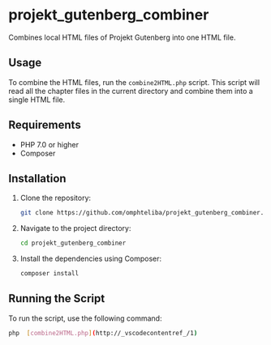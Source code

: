 # projekt_gutenberg_combiner
Combines local HTML files of Projekt Gutenberg into one HTML file.

## Usage
To combine the HTML files, run the `combine2HTML.php` script. This script will read all the chapter files in the current directory and combine them into a single HTML file.

## Requirements
- PHP 7.0 or higher
- Composer

## Installation
1. Clone the repository:
    ```sh
    git clone https://github.com/omphteliba/projekt_gutenberg_combiner.git
    ```
2. Navigate to the project directory:
    ```sh
    cd projekt_gutenberg_combiner
    ```
3. Install the dependencies using Composer:
    ```sh
    composer install
    ```

## Running the Script
To run the script, use the following command:
```sh
php  [combine2HTML.php](http://_vscodecontentref_/1)
